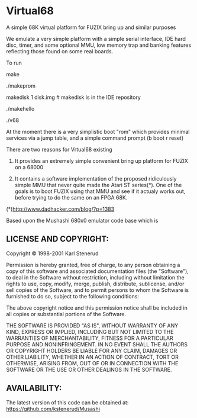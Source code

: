 # Virtual68
A simple 68K virtual platform for FUZIX bring up and similar purposes

We emulate a very simple platform with a simple serial interface, IDE hard
disc, timer, and some optional MMU, low memory trap and banking features
reflecting those found on some real boards.

To run

make

./makeprom

makedisk 1 disk.img	# makedisk is in the IDE repository

./makehello

./v68


At the moment there is a very simplistic boot "rom" which provides minimal
services via a jump table, and a simple command prompt (b boot r reset)

There are two reasons for Vrtual68 existing

1. It provides an extremely simple convenient bring up platform for FUZIX on a
68000

2. It contains a software implementation of the proposed ridiculously simple
MMU that never quite made the Atari ST series(*). One of the goals is to boot
FUZIX using that MMU and see if it actualy works out, before trying to do the
same on an FPGA 68K.

(*)http://www.dadhacker.com/blog/?p=1383


Based upon the Mushashi 680x0 emulator code base which is

LICENSE AND COPYRIGHT:
---------------------

Copyright © 1998-2001 Karl Stenerud

Permission is hereby granted, free of charge, to any person obtaining a copy
of this software and associated documentation files (the "Software"), to deal
in the Software without restriction, including without limitation the rights
to use, copy, modify, merge, publish, distribute, sublicense, and/or sell
copies of the Software, and to permit persons to whom the Software is
furnished to do so, subject to the following conditions:

The above copyright notice and this permission notice shall be included in
all copies or substantial portions of the Software.

THE SOFTWARE IS PROVIDED "AS IS", WITHOUT WARRANTY OF ANY KIND, EXPRESS OR
IMPLIED, INCLUDING BUT NOT LIMITED TO THE WARRANTIES OF MERCHANTABILITY,
FITNESS FOR A PARTICULAR PURPOSE AND NONINFRINGEMENT. IN NO EVENT SHALL THE
AUTHORS OR COPYRIGHT HOLDERS BE LIABLE FOR ANY CLAIM, DAMAGES OR OTHER
LIABILITY, WHETHER IN AN ACTION OF CONTRACT, TORT OR OTHERWISE, ARISING FROM,
OUT OF OR IN CONNECTION WITH THE SOFTWARE OR THE USE OR OTHER DEALINGS IN
THE SOFTWARE.



AVAILABILITY:
------------
The latest version of this code can be obtained at:
https://github.com/kstenerud/Musashi
